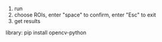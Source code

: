 1. run
2. choose ROIs, enter "space" to confirm, enter "Esc" to exit
3. get results

library:
pip install opencv-python
